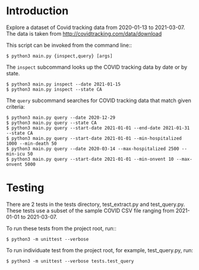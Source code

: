 # Introduction
Explore a dataset of Covid tracking data from 2020-01-13 to 2021-03-07.  The data
   is taken from http://covidtracking.com/data/download

This script can be invoked from the command line::

    $ python3 main.py {inspect,query} [args]

The `inspect` subcommand looks up the COVID tracking data by date or by state.

    $ python3 main.py inspect --date 2021-01-15
    $ python3 main.py inspect --state CA

The `query` subcommand searches for COVID tracking data that match given criteria:

    $ python3 main.py query --date 2020-12-29
    $ python3 main.py query --state CA
    $ python3 main.py query --start-date 2021-01-01 --end-date 2021-01-31 --state CA
    $ python3 main.py query --start-date 2021-01-01 --min-hospitalized 1000 --min-death 50
    $ python3 main.py query --date 2020-03-14 --max-hospitalized 2500 --min-icu 50
    $ python3 main.py query --start-date 2021-01-01 --min-onvent 10 --max-onvent 5000
    
# Testing
There are 2 tests in the tests directory, test_extract.py and test_query.py.  These tests use
a subset of the sample COVID CSV file ranging from 2021-01-01 to 2021-03-07.
    
To run these tests from the project root, run::

    $ python3 -m unittest --verbose
    
To run individuate test from the project root, for example, test_query.py, run:
    
    $ python3 -m unittest --verbose tests.test_query
